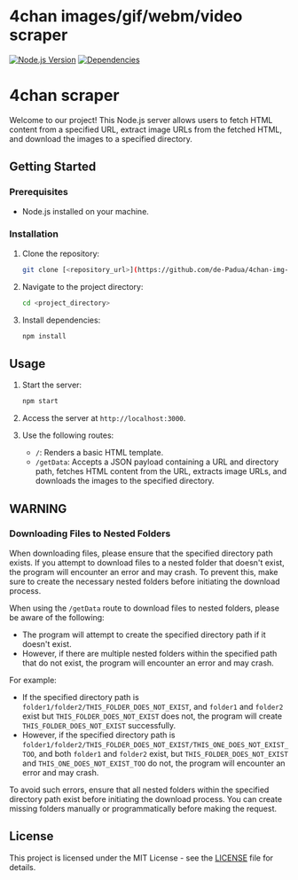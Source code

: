
# 4chan images/gif/webm/video scraper

[![Node.js Version](https://img.shields.io/badge/Node.js-v14.17.0-green)](https://nodejs.org/)
[![Dependencies](https://img.shields.io/badge/Dependencies-axios%20%7C%20cheerio-blue)](https://www.npmjs.com/package/axios)


# 4chan scraper 





Welcome to our project! This Node.js server allows users to fetch HTML content from a specified URL, extract image URLs from the fetched HTML, and download the images to a specified directory.

## Getting Started

### Prerequisites
- Node.js installed on your machine.

### Installation
1. Clone the repository:
    ```bash
    git clone [<repository_url>](https://github.com/de-Padua/4chan-img-scraper.git)
    ```

2. Navigate to the project directory:
    ```bash
    cd <project_directory>
    ```

3. Install dependencies:
    ```bash
    npm install
    ```

## Usage
1. Start the server:
    ```bash
    npm start
    ```

2. Access the server at `http://localhost:3000`.


3. Use the following routes:

    - `/`: Renders a basic HTML template.
    - `/getData`: Accepts a JSON payload containing a URL and directory path, fetches HTML content from the URL, extracts image URLs, and downloads the images to the specified directory.


## WARNING

### Downloading Files to Nested Folders

When downloading files, please ensure that the specified directory path exists. If you attempt to download files to a nested folder that doesn't exist, the program will encounter an error and may crash. To prevent this, make sure to create the necessary nested folders before initiating the download process.


When using the `/getData` route to download files to nested folders, please be aware of the following:

- The program will attempt to create the specified directory path if it doesn't exist.
- However, if there are multiple nested folders within the specified path that do not exist, the program will encounter an error and may crash.

For example:
- If the specified directory path is `folder1/folder2/THIS_FOLDER_DOES_NOT_EXIST`, and `folder1` and `folder2` exist but `THIS_FOLDER_DOES_NOT_EXIST` does not, the program will create `THIS_FOLDER_DOES_NOT_EXIST` successfully.
- However, if the specified directory path is `folder1/folder2/THIS_FOLDER_DOES_NOT_EXIST/THIS_ONE_DOES_NOT_EXIST_TOO`, and both `folder1` and `folder2` exist, but `THIS_FOLDER_DOES_NOT_EXIST` and `THIS_ONE_DOES_NOT_EXIST_TOO` do not, the program will encounter an error and may crash.

To avoid such errors, ensure that all nested folders within the specified directory path exist before initiating the download process. You can create missing folders manually or programmatically before making the request.





## License
This project is licensed under the MIT License - see the [LICENSE](LICENSE) file for details.

